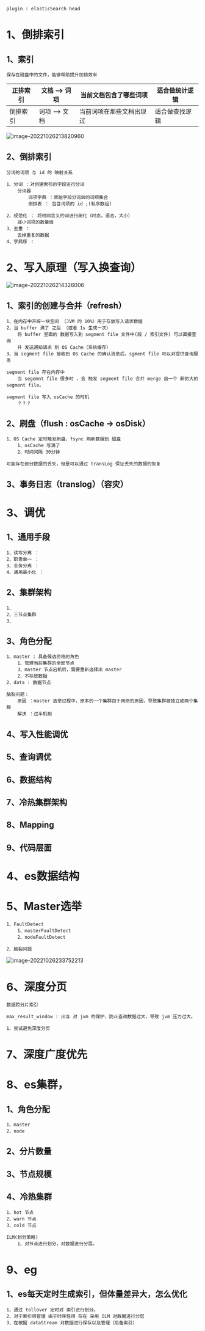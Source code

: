 ~~~
plugin : elasticSearch head
~~~



# 1、倒排索引

## 1、索引

~~~
保存在磁盘中的文件，能够帮助提升加锁效率
~~~

| 正排索引 | 文档 --> 词项 | 当前文档包含了哪些词项   | 适合做统计逻辑 |
| -------- | ------------- | ------------------------ | -------------- |
| 倒排索引 | 词项 --> 文档 | 当前词项在那些文档出现过 | 适合做查找逻辑 |

![image-20221026213820960](C:\Users\CSB7D0\Desktop\mca\typroImage\image-20221026213820960.png)

## 2、倒排索引

~~~
分词的词项 与 id 的 映射关系

1、分词 ：对创建索引的字段进行分词 
	分词器
		词项字典 ：原始字段分词后的词项集合
		倒排表 ： 包含词项的 id ;(有序数组) 
		
2、规范化 ： 将相同含义的词进行简化（时态，语态，大小）
	减小词项的数量级
3、去重 ： 
	去掉重复的数据
4、字典序 ： 
~~~

# 2、写入原理（写入换查询）

![image-20221026214326006](C:\Users\CSB7D0\Desktop\mca\typroImage\image-20221026214326006.png)

## 1、索引的创建与合并（refresh）

~~~
1、在内存中开辟一块空间 （JVM 的 10%）用于存放写入请求数据
2、当 buffer 满了 之后 （或者 1s 生成一次）
	将 buffer 里面的 数据写入到 segment file 文件中(段 / 索引文件) 可以直接查询
	并 发送通知请求 到 OS Cache（系统缓存）
3、当 segment file 接收到 OS Cache 的确认消息后，sgment file 可以对提供查询服务

segment file 存在内存中
	当 segemnt file 很多时 ，会 触发 segment file 合并 merge 出一个 新的大的 segment file。 
	
segment file 写入 osCache 的时机
	？？？
~~~



## 2、刷盘（flush : osCache -> osDisk）

~~~
1、OS Cache 定时触发刷盘，fsync 刷新数据到 磁盘
	1、osCache 写满了
	2、时间间隔 30分钟

可能存在部分数据的丢失，但是可以通过 transLog 保证丢失的数据的恢复
~~~



## 3、事务日志（translog）（容灾）



# 3、调优

## 1、通用手段

~~~
1、读写分离 ：
2、职责单一 ：
3、业务分离 ： 
4、通用最小化 ：
~~~



## 2、集群架构

~~~
1、
2、三节点集群
3、
~~~



## 3、角色分配

~~~
1、master : 具备候选资格的角色
	1、管理当前集群的全部节点
	3、master 节点宕机后，需要重新选择出 master
	2、不存放数据
2、data : 数据节点

脑裂问题：
	原因 ：master 选举过程中，原本的一个集群由于网络的原因，导致集群被独立成两个集群
	解决 ：过半机制
~~~



## 4、写入性能调优

## 5、查询调优

## 6、数据结构

## 7、冷热集群架构

## 8、Mapping

## 9、代码层面

# 4、es数据结构

# 5、Master选举

~~~
1、FaultDetect
	1、masterFaultDetect
	2、nodeFaultDetect

2、脑裂问题
~~~

![image-20221026233752213](C:\Users\CSB7D0\Desktop\mca\typroImage\image-20221026233752213.png)

# 6、深度分页

~~~
数据跨分片索引

max_result_window : 出与 对 jvm 的保护，防止查询数据过大，导致 jvm 压力过大。

1、尝试避免深度分页
~~~



# 7、深度广度优先

# 8、es集群，

## 1、角色分配

~~~
1、master
2、node
~~~



## 2、分片数量

## 3、节点规模

## 4、冷热集群

~~~
1、hot 节点
2、warn 节点
3、cold 节点

ILM(划分策略)
	1、对节点进行划分，对数据进行分层。
~~~

# 9、eg

## 1、es每天定时生成索引，但体量差异大，怎么优化

~~~
1、通过 tollover 定时对 索引进行划分。
2、对于索引得管理 由于时序性得 存在 采用 ILM 对数据进行分层
3、在根据 dataStream 对数据进行保存以及管理（后备索引）
~~~

